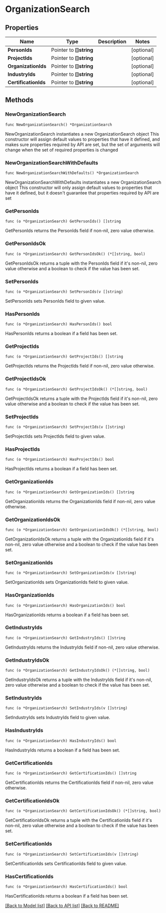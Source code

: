 # OrganizationSearch

## Properties

Name | Type | Description | Notes
------------ | ------------- | ------------- | -------------
**PersonIds** | Pointer to **[]string** |  | [optional] 
**ProjectIds** | Pointer to **[]string** |  | [optional] 
**OrganizationIds** | Pointer to **[]string** |  | [optional] 
**IndustryIds** | Pointer to **[]string** |  | [optional] 
**CertificationIds** | Pointer to **[]string** |  | [optional] 

## Methods

### NewOrganizationSearch

`func NewOrganizationSearch() *OrganizationSearch`

NewOrganizationSearch instantiates a new OrganizationSearch object
This constructor will assign default values to properties that have it defined,
and makes sure properties required by API are set, but the set of arguments
will change when the set of required properties is changed

### NewOrganizationSearchWithDefaults

`func NewOrganizationSearchWithDefaults() *OrganizationSearch`

NewOrganizationSearchWithDefaults instantiates a new OrganizationSearch object
This constructor will only assign default values to properties that have it defined,
but it doesn't guarantee that properties required by API are set

### GetPersonIds

`func (o *OrganizationSearch) GetPersonIds() []string`

GetPersonIds returns the PersonIds field if non-nil, zero value otherwise.

### GetPersonIdsOk

`func (o *OrganizationSearch) GetPersonIdsOk() (*[]string, bool)`

GetPersonIdsOk returns a tuple with the PersonIds field if it's non-nil, zero value otherwise
and a boolean to check if the value has been set.

### SetPersonIds

`func (o *OrganizationSearch) SetPersonIds(v []string)`

SetPersonIds sets PersonIds field to given value.

### HasPersonIds

`func (o *OrganizationSearch) HasPersonIds() bool`

HasPersonIds returns a boolean if a field has been set.

### GetProjectIds

`func (o *OrganizationSearch) GetProjectIds() []string`

GetProjectIds returns the ProjectIds field if non-nil, zero value otherwise.

### GetProjectIdsOk

`func (o *OrganizationSearch) GetProjectIdsOk() (*[]string, bool)`

GetProjectIdsOk returns a tuple with the ProjectIds field if it's non-nil, zero value otherwise
and a boolean to check if the value has been set.

### SetProjectIds

`func (o *OrganizationSearch) SetProjectIds(v []string)`

SetProjectIds sets ProjectIds field to given value.

### HasProjectIds

`func (o *OrganizationSearch) HasProjectIds() bool`

HasProjectIds returns a boolean if a field has been set.

### GetOrganizationIds

`func (o *OrganizationSearch) GetOrganizationIds() []string`

GetOrganizationIds returns the OrganizationIds field if non-nil, zero value otherwise.

### GetOrganizationIdsOk

`func (o *OrganizationSearch) GetOrganizationIdsOk() (*[]string, bool)`

GetOrganizationIdsOk returns a tuple with the OrganizationIds field if it's non-nil, zero value otherwise
and a boolean to check if the value has been set.

### SetOrganizationIds

`func (o *OrganizationSearch) SetOrganizationIds(v []string)`

SetOrganizationIds sets OrganizationIds field to given value.

### HasOrganizationIds

`func (o *OrganizationSearch) HasOrganizationIds() bool`

HasOrganizationIds returns a boolean if a field has been set.

### GetIndustryIds

`func (o *OrganizationSearch) GetIndustryIds() []string`

GetIndustryIds returns the IndustryIds field if non-nil, zero value otherwise.

### GetIndustryIdsOk

`func (o *OrganizationSearch) GetIndustryIdsOk() (*[]string, bool)`

GetIndustryIdsOk returns a tuple with the IndustryIds field if it's non-nil, zero value otherwise
and a boolean to check if the value has been set.

### SetIndustryIds

`func (o *OrganizationSearch) SetIndustryIds(v []string)`

SetIndustryIds sets IndustryIds field to given value.

### HasIndustryIds

`func (o *OrganizationSearch) HasIndustryIds() bool`

HasIndustryIds returns a boolean if a field has been set.

### GetCertificationIds

`func (o *OrganizationSearch) GetCertificationIds() []string`

GetCertificationIds returns the CertificationIds field if non-nil, zero value otherwise.

### GetCertificationIdsOk

`func (o *OrganizationSearch) GetCertificationIdsOk() (*[]string, bool)`

GetCertificationIdsOk returns a tuple with the CertificationIds field if it's non-nil, zero value otherwise
and a boolean to check if the value has been set.

### SetCertificationIds

`func (o *OrganizationSearch) SetCertificationIds(v []string)`

SetCertificationIds sets CertificationIds field to given value.

### HasCertificationIds

`func (o *OrganizationSearch) HasCertificationIds() bool`

HasCertificationIds returns a boolean if a field has been set.


[[Back to Model list]](../README.md#documentation-for-models) [[Back to API list]](../README.md#documentation-for-api-endpoints) [[Back to README]](../README.md)


